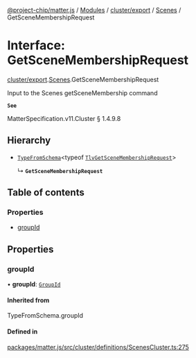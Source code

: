 [@project-chip/matter.js](../README.md) / [Modules](../modules.md) / [cluster/export](../modules/cluster_export.md) / [Scenes](../modules/cluster_export.Scenes.md) / GetSceneMembershipRequest

# Interface: GetSceneMembershipRequest

[cluster/export](../modules/cluster_export.md).[Scenes](../modules/cluster_export.Scenes.md).GetSceneMembershipRequest

Input to the Scenes getSceneMembership command

**`See`**

MatterSpecification.v11.Cluster § 1.4.9.8

## Hierarchy

- [`TypeFromSchema`](../modules/tlv_export.md#typefromschema)\<typeof [`TlvGetSceneMembershipRequest`](../modules/cluster_export.Scenes.md#tlvgetscenemembershiprequest)\>

  ↳ **`GetSceneMembershipRequest`**

## Table of contents

### Properties

- [groupId](cluster_export.Scenes.GetSceneMembershipRequest.md#groupid)

## Properties

### groupId

• **groupId**: [`GroupId`](../modules/datatype_export.md#groupid)

#### Inherited from

TypeFromSchema.groupId

#### Defined in

[packages/matter.js/src/cluster/definitions/ScenesCluster.ts:275](https://github.com/project-chip/matter.js/blob/2d9f2165d2672864fda3496a6d0d5f93597f82c6/packages/matter.js/src/cluster/definitions/ScenesCluster.ts#L275)
